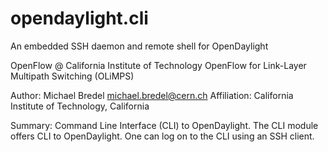 opendaylight.cli
================

An embedded SSH daemon and remote shell for OpenDaylight

OpenFlow @ California Institute of Technology 
OpenFlow for Link-Layer Multipath Switching (OLiMPS)

Author: Michael Bredel <michael.bredel@cern.ch>
Affiliation: California Institute of Technology, California 

Summary:
Command Line Interface (CLI) to OpenDaylight. The CLI 
module offers CLI to OpenDaylight. One can log on to the
CLI using an SSH client.
